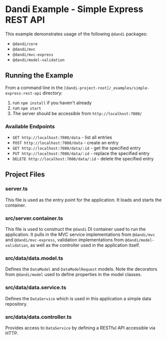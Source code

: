 # Dandi Example - Simple Express REST API

This example demonstrates usage of the following `@dandi` packages:

- `@dandi/core`
- `@dandi/mvc`
- `@dandi/mvc-express`
- `@dandi/model-validation`

## Running the Example

From a command line in the
`[dandi-project-root]/_examples/simple-express-rest-api` directory:

1. run `npm install` if you haven't already
2. run `npm start`
3. The server should be accessible from `http://localhost:7080/`

### Available Endpoints

- `GET http://localhost:7080/data` - list all entries
- `POST http://localhost:7080/data` - create an entry
- `GET http://localhost:7080/data/:id` - get the specified entry
- `PUT http://localhost:7080/data/:id` - replace the specified entry
- `DELETE http://localhost:7080/data/:id` - delete the specified entry

## Project Files

### server.ts

This file is used as the entry point for the application. It loads and
starts the container.

### src/server.container.ts

This file is used to construct the `@dandi` DI container used to run
the application. It pulls in the MVC service implementations from
`@dandi/mvc` and `@dandi/mvc-express`, validation implementations from
`@dandi/model-validation`, as well as the controller used in
the application itself.

### src/data/data.model.ts

Defines the `DataModel` and `DataModelRequest` models. Note the
decorators from `@dandi/model` used to define properties in the model
classes.

### src/data/data.service.ts

Defines the `DataService` which is used in this application a simple
data repository.

### src/data/data.controller.ts

Provides access to `DataService` by defining a RESTful API accessible
via HTTP.
